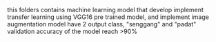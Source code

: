 this folders contains machine learning model that develop implement transfer learning using VGG16 pre trained model, and implement image augmentation
model have 2 output class, "senggang" and "padat"
validation accuracy of the model reach >90%
